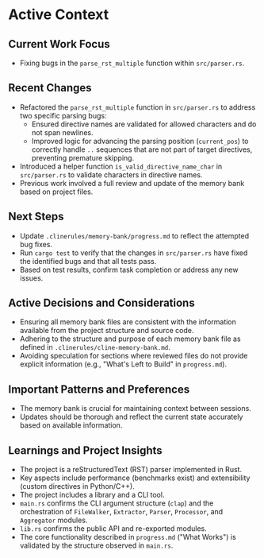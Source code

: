 # Active Context

## Current Work Focus

- Fixing bugs in the `parse_rst_multiple` function within `src/parser.rs`.

## Recent Changes

- Refactored the `parse_rst_multiple` function in `src/parser.rs` to address two specific parsing bugs:
    - Ensured directive names are validated for allowed characters and do not span newlines.
    - Improved logic for advancing the parsing position (`current_pos`) to correctly handle `..` sequences that are not part of target directives, preventing premature skipping.
- Introduced a helper function `is_valid_directive_name_char` in `src/parser.rs` to validate characters in directive names.
- Previous work involved a full review and update of the memory bank based on project files.

## Next Steps

- Update `.clinerules/memory-bank/progress.md` to reflect the attempted bug fixes.
- Run `cargo test` to verify that the changes in `src/parser.rs` have fixed the identified bugs and that all tests pass.
- Based on test results, confirm task completion or address any new issues.

## Active Decisions and Considerations

- Ensuring all memory bank files are consistent with the information available from the project structure and source code.
- Adhering to the structure and purpose of each memory bank file as defined in `.clinerules/cline-memory-bank.md`.
- Avoiding speculation for sections where reviewed files do not provide explicit information (e.g., "What's Left to Build" in `progress.md`).

## Important Patterns and Preferences

- The memory bank is crucial for maintaining context between sessions.
- Updates should be thorough and reflect the current state accurately based on available information.

## Learnings and Project Insights

- The project is a reStructuredText (RST) parser implemented in Rust.
- Key aspects include performance (benchmarks exist) and extensibility (custom directives in Python/C++).
- The project includes a library and a CLI tool.
- `main.rs` confirms the CLI argument structure (`clap`) and the orchestration of `FileWalker`, `Extractor`, `Parser`, `Processor`, and `Aggregator` modules.
- `lib.rs` confirms the public API and re-exported modules.
- The core functionality described in `progress.md` ("What Works") is validated by the structure observed in `main.rs`.
